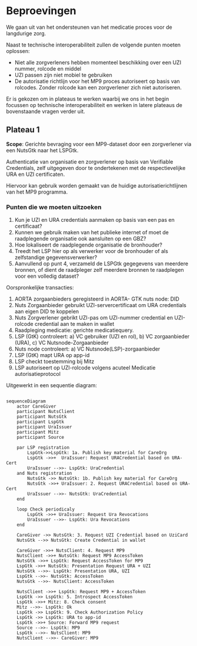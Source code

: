 # Beproevingen

We gaan uit van het ondersteunen van het medicatie proces voor de langdurige zorg.

Naast te technische interoperabiliteit zullen de volgende punten moeten oplossen:
- Niet alle zorgverleners hebben momenteel beschikking over een UZI nummer, rolcode en middel
- UZI passen zijn niet mobiel te gebruiken
- De autorisatie richtlijn voor het MP9 proces autoriseert op basis van rolcodes. Zonder rolcode kan een zorgverlener zich niet autoriseren.

Er is gekozen om in plateaus te werken waarbij we ons in het begin focussen op technische interoperabiliteit en werken in latere plateaus de bovenstaande vragen verder uit.

## Plateau 1

**Scope**: Gerichte bevraging voor een MP9-dataset door een zorgverlener via een NutsGtk naar het LSPGtk.

Authenticatie van organisatie en zorgverlener op basis van Verifiable Credentials, zelf uitgegeven door te ondertekenen met de respectievelijke URA en UZI certificaten.

Hiervoor kan gebruik worden gemaakt van de huidige autorisatierichtlijnen van het MP9 programma.

### Punten die we moeten uitzoeken
1. Kun je UZI en URA credentials aanmaken op basis van een pas en certificaat?
2. Kunnen we gebruik maken van het publieke internet of moet de raadplegende organisatie ook aansluiten op een GBZ?
3. Hoe lokaliseert de raadplegende organisatie de bronhouder?
4. Treedt het LSP hier op als verwerker voor de bronhouder of als zelfstandige gegevensverwerker?
5. Aanvullend op punt 4, verzameld de LSPGtk gegegevens van meerdere bronnen, of dient de raadpleger zelf meerdere bronnen te raadplegen voor een volledig dataset?

Oorspronkelijke transacties:
1. AORTA zorgaanbieders geregisteerd in AORTA- GTK nuts node: DID
2. Nuts Zorgaanbieder gebruikt UZI-servercertificaat om URA credentials aan eigen DID te koppelen
3. Nuts Zorgverlener gebrikt UZI-pas om UZI-nummer credential en UZI-rolcode credential aan te maken in wallet
4. Raadpleging medicatie: gerichte medicatiequery. 
5. LSP (GtK) controleert: a) VC gebruiker (UZI en rol), b) VC zorgaanbieder (URA), c) VC Nutsnode-Zorgaanbieder
6. Nuts node controleert: a) VC Nutsnode(LSP)-zorgaanbieder
7. LSP (GtK) mapt URA op app-id
8. LSP checkt toestemming bij Mitz
9. LSP autoriseert op UZI-rolcode volgens acuteel Medicatie autorisatieprotocol

Uitgewerkt in een sequentie diagram:
```mermaid

sequenceDiagram
    actor CareGiver
    participant NutsClient
    participant NutsGtk
    participant LspGtk
    participant UraIssuer
    participant Mitz
    participant Source
    
    par LSP registration
        LspGtk->>LspGtk: 1a. Publish key material for CareOrg
        LspGtk ->>+  UraIssuer: Request URACredential based on URA-Cert
        UraIssuer -->>- LspGtk: UraCredential
    and Nuts registration
        NutsGtk ->> NutsGtk: 1b. Publish key material for CareOrg
        NutsGtk ->>+ UraIssuer: 2. Request URACredential based on URA-Cert
        UraIssuer -->>- NutsGtk: UraCredential
    end

    loop Check periodicaly
        LspGtk ->>+ UraIssuer: Request Ura Revocations
        UraIssuer -->>- LspGtk: Ura Revocations
    end

    CareGiver ->> NutsGtk: 3. Request UZI Credential based on UziCard
    NutsGtk -->> NutsGtk: Create Credential in wallet

    CareGiver ->>+ NutsClient: 4. Request MP9
    NutsClient ->>+ NutsGtk: Request MP9 AccessToken
    NutsGtk ->>+ LspGtk: Request AccessToken for MP9
    LspGtk ->>+ NutsGtk: Presentation Request URA + UZI
    NutsGtk -->>- LspGtk: Presentation URA, UZI
    LspGtk -->>- NutsGtk: AccessToken
    NutsGtk -->>- NutsClient: AccessToken

    NutsClient ->>+ LspGtk: Request MP9 + AccessToken
    LspGtk ->> LspGtk: 5. Introspect AccessToken
    LspGtk ->>+ Mitz: 8. Check consent
    Mitz -->>- LspGtk: Ok
    LspGtk ->> LspGtk: 9. Check Authorization Policy
    LspGtk ->> LspGtk: URA to app-id
    LspGtk ->>+ Source: Forward MP9 request
    Source -->>- LspGtk: MP9
    LspGtk -->>- NutsClient: MP9
    NutsClient -->>- CareGiver: MP9
```
